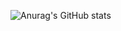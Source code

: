 ![Anurag's GitHub stats](https://github-readme-stats.vercel.app/api?username=Alexey178&show_icons=true&theme=dark)
